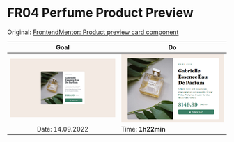 # FR04 Perfume Product Preview

Original: [FrontendMentor: Product preview card component](https://www.frontendmentor.io/challenges/product-preview-card-component-GO7UmttRfa)

|                             Goal                             | Do                                              |
| :----------------------------------------------------------: | ----------------------------------------------- |
| <img src="orig/design/desktop-design.jpg" style="width:300px" /> | <img src="do/result.png" style="width:300px" /> |
|                       Date: 14.09.2022                       | Time: **1h22min**                               |
